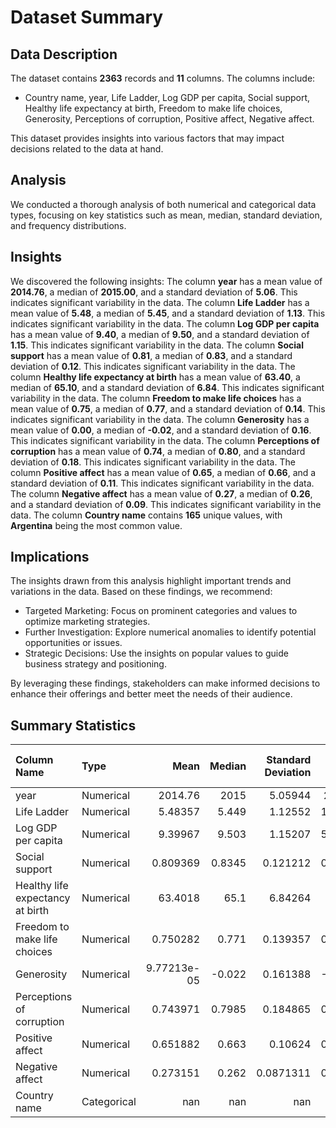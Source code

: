 # Dataset Summary

## Data Description
The dataset contains **2363** records and **11** columns. The columns include:
- Country name, year, Life Ladder, Log GDP per capita, Social support, Healthy life expectancy at birth, Freedom to make life choices, Generosity, Perceptions of corruption, Positive affect, Negative affect.

This dataset provides insights into various factors that may impact decisions related to the data at hand.

## Analysis
We conducted a thorough analysis of both numerical and categorical data types, focusing on key statistics such as mean, median, standard deviation, and frequency distributions.

## Insights
We discovered the following insights:
The column **year** has a mean value of **2014.76**, a median of **2015.00**, and a standard deviation of **5.06**. This indicates significant variability in the data.
The column **Life Ladder** has a mean value of **5.48**, a median of **5.45**, and a standard deviation of **1.13**. This indicates significant variability in the data.
The column **Log GDP per capita** has a mean value of **9.40**, a median of **9.50**, and a standard deviation of **1.15**. This indicates significant variability in the data.
The column **Social support** has a mean value of **0.81**, a median of **0.83**, and a standard deviation of **0.12**. This indicates significant variability in the data.
The column **Healthy life expectancy at birth** has a mean value of **63.40**, a median of **65.10**, and a standard deviation of **6.84**. This indicates significant variability in the data.
The column **Freedom to make life choices** has a mean value of **0.75**, a median of **0.77**, and a standard deviation of **0.14**. This indicates significant variability in the data.
The column **Generosity** has a mean value of **0.00**, a median of **-0.02**, and a standard deviation of **0.16**. This indicates significant variability in the data.
The column **Perceptions of corruption** has a mean value of **0.74**, a median of **0.80**, and a standard deviation of **0.18**. This indicates significant variability in the data.
The column **Positive affect** has a mean value of **0.65**, a median of **0.66**, and a standard deviation of **0.11**. This indicates significant variability in the data.
The column **Negative affect** has a mean value of **0.27**, a median of **0.26**, and a standard deviation of **0.09**. This indicates significant variability in the data.
The column **Country name** contains **165** unique values, with **Argentina** being the most common value.

## Implications
The insights drawn from this analysis highlight important trends and variations in the data. Based on these findings, we recommend:
- Targeted Marketing: Focus on prominent categories and values to optimize marketing strategies.
- Further Investigation: Explore numerical anomalies to identify potential opportunities or issues.
- Strategic Decisions: Use the insights on popular values to guide business strategy and positioning.

By leveraging these findings, stakeholders can make informed decisions to enhance their offerings and better meet the needs of their audience.

## Summary Statistics
| Column Name                      | Type        |           Mean |    Median |   Standard Deviation |      Min |      Max |   Unique Values | Most Common Value   |   Missing Values |
|:---------------------------------|:------------|---------------:|----------:|---------------------:|---------:|---------:|----------------:|:--------------------|-----------------:|
| year                             | Numerical   | 2014.76        | 2015      |            5.05944   | 2005     | 2023     |             nan | nan                 |              nan |
| Life Ladder                      | Numerical   |    5.48357     |    5.449  |            1.12552   |    1.281 |    8.019 |             nan | nan                 |              nan |
| Log GDP per capita               | Numerical   |    9.39967     |    9.503  |            1.15207   |    5.527 |   11.676 |             nan | nan                 |              nan |
| Social support                   | Numerical   |    0.809369    |    0.8345 |            0.121212  |    0.228 |    0.987 |             nan | nan                 |              nan |
| Healthy life expectancy at birth | Numerical   |   63.4018      |   65.1    |            6.84264   |    6.72  |   74.6   |             nan | nan                 |              nan |
| Freedom to make life choices     | Numerical   |    0.750282    |    0.771  |            0.139357  |    0.228 |    0.985 |             nan | nan                 |              nan |
| Generosity                       | Numerical   |    9.77213e-05 |   -0.022  |            0.161388  |   -0.34  |    0.7   |             nan | nan                 |              nan |
| Perceptions of corruption        | Numerical   |    0.743971    |    0.7985 |            0.184865  |    0.035 |    0.983 |             nan | nan                 |              nan |
| Positive affect                  | Numerical   |    0.651882    |    0.663  |            0.10624   |    0.179 |    0.884 |             nan | nan                 |              nan |
| Negative affect                  | Numerical   |    0.273151    |    0.262  |            0.0871311 |    0.083 |    0.705 |             nan | nan                 |              nan |
| Country name                     | Categorical |  nan           |  nan      |          nan         |  nan     |  nan     |             165 | Argentina           |                0 |